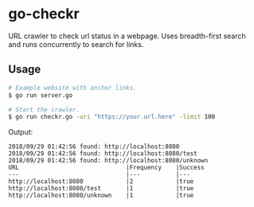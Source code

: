 # go-checkr

URL crawler to check url status in a webpage. Uses breadth-first search and runs concurrently to search for links.

## Usage

```bash
# Example website with anchor links.
$ go run server.go

# Start the crawler.
$ go run checkr.go -uri "https://your.url.here" -limit 100
```

Output:

```
2018/09/29 01:42:56 found: http://localhost:8080
2018/09/29 01:42:56 found: http://localhost:8080/test
2018/09/29 01:42:56 found: http://localhost:8080/unknown
URL                              |Frequency    |Success
---                              |---          |---
http://localhost:8080            |2            |true
http://localhost:8080/test       |1            |true
http://localhost:8080/unknown    |1            |true
```
